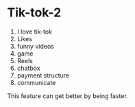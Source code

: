 # Tik-tok-2

1. I love tik-tok 
2. Likes
3. funny videos
5. game
1. Reels 
2. chatbox
3. payment structure
4. communicate 

This feature can get better by being faster.